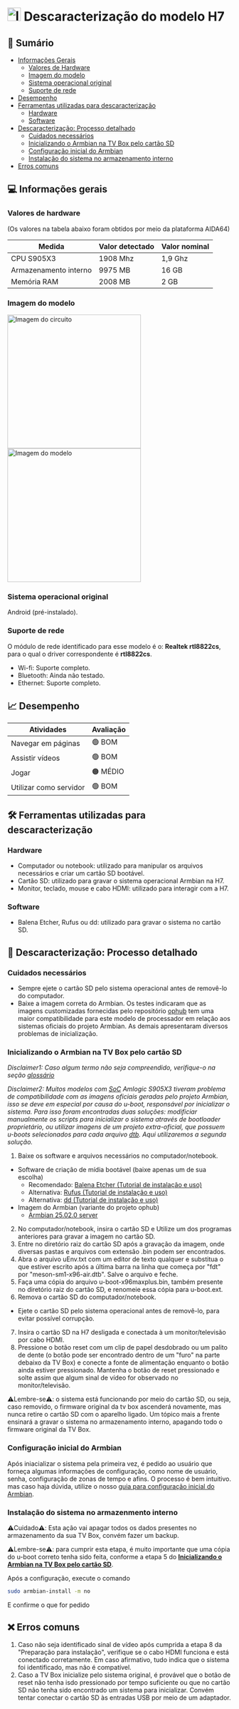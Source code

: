 # <img src="https://github.com/fellipetoffolo/super-projeto-tv-box/raw/main/.assets/h7-perfil.png" alt="Imagem de perfil" width="30" height="30"/> Descaracterização do modelo H7

## 🔎 Sumário

- [Informações Gerais](#💻-informações-gerais)
  - [Valores de Hardware](#valores-de-hardware)
  - [Imagem do modelo](#imagem-do-modelo)
  - [Sistema operacional original](#sistema-operacional-original)
  - [Suporte de rede](#suporte-de-rede)
- [Desempenho](#📈-desempenho)
- [Ferramentas utilizadas para descaracterização](#🛠-ferramentas-utilizadas-para-descaracterização)
  - [Hardware](#hardware)
  - [Software](#software)
- [Descaracterização: Processo detalhado](#📖-descaracterização-processo-detalhado)
  - [Cuidados necessários](#cuidados-necessários)
  - [Inicializando o Armbian na TV Box pelo cartão SD](#inicializando-o-armbian-na-tv-box-pelo-cartão-sd)
  - [Configuração inicial do Armbian](#configuração-inicial-do-armbian)
  - [Instalação do sistema no armazenamento interno](#instalação-do-sistema-no-armazenmento-interno)
- [Erros comuns](#❌-erros-comuns)

## 💻 Informações gerais

### Valores de hardware

(Os valores na tabela abaixo foram obtidos por meio da plataforma AIDA64)

| Medida                   | Valor detectado | Valor nominal |
| ------------------------ | --------------  | ------------- |
| CPU S905X3               |     1908 Mhz    |     1,9 Ghz   |
| Armazenamento interno    |     9975 MB     |      16 GB    |
| Memória RAM              |      2008 MB    |      2 GB     |

### Imagem do modelo

<img src="../../.assets/h7-placa.png" alt="Imagem do circuito" width="300"/>
<img src="../../.assets/h7-box.png" alt="Imagem do modelo" width="300"/>

### Sistema operacional original

Android (pré-instalado).

### Suporte de rede

O módulo de rede identificado para esse modelo é o: **Realtek rtl8822cs**, para o qual o driver correspondente é **rtl8822cs**.

- Wi-fi: Suporte completo.
- Bluetooth: Ainda não testado.<!-- Necessário confirmar -->
- Ethernet: Suporte completo.

## 📈 Desempenho

| Atividades                   | Avaliação |
| ---------------------------- | --------- |
| Navegar em páginas           | 🟢 BOM   |
| Assistir vídeos              | 🟢 BOM   |
| Jogar                        | 🟠 MÉDIO |
| Utilizar como servidor       | 🟢 BOM   |

## 🛠 Ferramentas utilizadas para descaracterização

### Hardware

- Computador ou notebook: utilizado para manipular os arquivos necessários e criar um cartão SD bootável.
- Cartão SD: utilizado para gravar o sistema operacional Armbian na H7.
- Monitor, teclado, mouse e cabo HDMI: utilizado para interagir com a H7.

### Software

- Balena Etcher, Rufus ou dd: utilizado para gravar o sistema no cartão SD.

## 📖 Descaracterização: Processo detalhado

### Cuidados necessários

- Sempre ejete o cartão SD pelo sistema operacional antes de removê-lo do computador.
- Baixe a imagem correta do Armbian. Os testes indicaram que as imagens customizadas fornecidas pelo repositório [ophub](https://github.com/ophub/amlogic-s9xxx-armbian/releases) tem uma maior compatibilidade para este modelo de processador em relação aos sistemas oficiais do projeto Armbian. As demais apresentaram diversos problemas de inicialização.

### Inicializando o Armbian na TV Box pelo cartão SD

_Disclaimer1: Caso algum termo não seja compreendido, verifique-o na seção [glossário](../../material-de-apoio/glossario.md)_

_Disclaimer2: Muitos modelos com [SoC](../../material-de-apoio/glossario.md#SoC) Amlogic S905X3 tiveram problema de compatibilidade com as imagens oficiais geradas pelo projeto Armbian, isso se deve em especial por causa do u-boot, responsável por inicializar o sistema. Para isso foram encontradas duas soluções: modificiar manualmente os scripts para inicializar o sistema através de bootloader proprietário, ou utilizar imagens de um projeto extra-oficial, que possuem u-boots selecionados para cada arquivo [dtb](../../material-de-apoio/glossario.md#dtb). Aqui utilizaremos a segunda solução._

1. Baixe os software e arquivos necessários no computador/notebook.

- Software de criação de mídia bootável (baixe apenas um de sua escolha)
  - Recomendado: [Balena Etcher (Tutorial de instalação e uso)](https://etcher.balena.io/)
  - Alternativa: [Rufus (Tutorial de instalação e uso)](https://rufus.ie/pt_BR/)
  - Alternativa: [dd (Tutorial de instalação e uso)](https://medium.com/@emusyoka759/creating-a-bootable-usb-in-ubuntu-with-dd-9fb3debc0814)
- Imagem do Armbian (variante do projeto ophub)
  - [Armbian 25.02.0 server](https://unioestebr-my.sharepoint.com/:u:/g/personal/renan_silva15_unioeste_br/EdRFhkzL309CmdtL13XVPZABvpNkqTUbQvxo-w272nMrmQ?e=VOyTvT)
  
2. No computador/notebook, insira o cartão SD e Utilize um dos programas anteriores para gravar a imagem no cartão SD.
3. Entre no diretório raiz do cartão SD após a gravação da imagem, onde diversas pastas e arquivos com extensão .bin podem ser encontrados.
4. Abra o arquivo uEnv.txt com um editor de texto qualquer e substitua o que estiver escrito após a última barra na linha que começa por "fdt" por "meson-sm1-x96-air.dtb". Salve o arquivo e feche.
5. Faça uma cópia do arquivo u-boot-x96maxplus.bin, também presente no diretório raiz do cartão SD, e renomeie essa cópia para u-boot.ext.
6. Remova o cartão SD do computador/notebook.

- Ejete o cartão SD pelo sistema operacional antes de removê-lo, para evitar possível corrupção.

7. Insira o cartão SD na H7 desligada e conectada à um monitor/televisão por cabo HDMI.
8. Pressione o botão reset com um clip de papel desdobrado ou um palito de dente (o botão pode ser encontrado dentro de um "furo" na parte debaixo da TV Box) e conecte a fonte de alimentação enquanto o botão ainda estiver pressionado. Mantenha o botão de reset pressionado e solte assim que algum sinal de vídeo for observado no monitor/televisão.

⚠️Lembre-se⚠️: o sistema está funcionando por meio do cartão SD, ou seja, caso removido, o firmware original da tv box ascenderá novamente, mas nunca retire o cartão SD com o aparelho ligado. Um tópico mais a frente ensinará a gravar o sistema no armazenamento interno, apagando todo o firmware original da TV Box.

### Configuração inicial do Armbian

Após iniacializar o sistema pela primeira vez, é pedido ao usuário que forneça algumas informações de configuração, como nome de usuário, senha, configuração de zonas de tempo e afins. O processo é bem intuitivo. mas caso haja dúvida, utilize o nosso [guia para configuração inicial do Armbian](#).

### Instalação do sistema no armazenmento interno

⚠️Cuidado⚠️: Esta ação vai apagar todos os dados presentes no armazenamento da sua TV Box, convém fazer um backup.

⚠️Lembre-se⚠️: para cumprir esta etapa, é muito importante que uma cópia do u-boot correto tenha sido feita, conforme a etapa 5 do [**Inicializando o Armbian na TV Box pelo cartão SD**](##inicializando-o-armbian-na-tv-box-pelo-cartão-sd).

Após a configuração, execute o comando

```bash
sudo armbian-install -m no
```

E confirme o que for pedido

## ❌ Erros comuns

1. Caso não seja identificado sinal de vídeo após cumprida a etapa 8 da "Preparação para instalação", verifique se o cabo HDMI funciona e está conectado corretamente. Em caso afirmativo, tudo indica que o sistema foi identificado, mas não é compatível.
2. Caso a TV Box inicialize pelo sistema original, é provável que o botão de reset não tenha isdo pressionado por tempo suficiente ou que no cartão SD não tenha sido encontrado um sistema para inicializar. Convém tentar conectar o cartão SD às entradas USB por meio de um adaptador.
